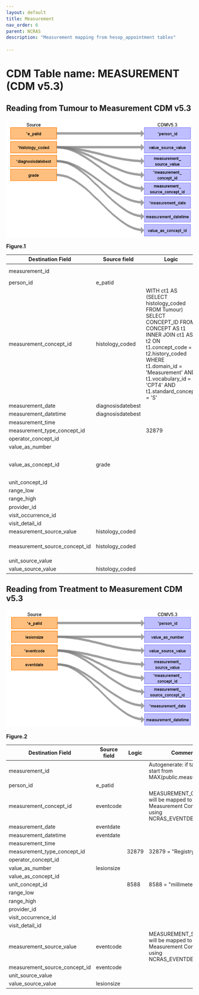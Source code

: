 ```yaml
---
layout: default
title: Measurement
nav_order: 6
parent: NCRAS
description: "Measurement mapping from hesop_appointment tables"

---
```



# CDM Table name: MEASUREMENT (CDM v5.3)

## Reading from Tumour to Measurement CDM v5.3

![](images/image3.2.png)

**Figure.1**

| Destination Field | Source field | Logic | Comment field |
| --- | --- | --- | --- |
|measurement_id |  |  | Autogenerate: if table is empty, start from MAX(public.measurement_id)+1|
|person_id |e_patid  |  | |
|measurement_concept_id | histology_coded | WITH ct1 AS (SELECT histology_coded FROM Tumour) SELECT CONCEPT_ID FROM CONCEPT AS t1 INNER JOIN ct1 AS t2 ON t1.concept_code = t2.history_coded WHERE t1.domain_id = 'Measurement' AND t1.vocabulary_id = 'CPT4' AND t1.standard_concept = 'S' |MEASUREMENT_CONCEPT_ID will be mapped to standard CPT4 Concept_id by using histology_coded |
|measurement_date |diagnosisdatebest  |  | |
|measurement_datetime | diagnosisdatebest | | |
|measurement_time |  |  | |
|measurement_type_concept_id |  |32879  |32879  = "Registry" |
|operator_concept_id |  |  | |
|value_as_number |  |  | |
|value_as_concept_id | grade |  |VALUE_AS_CONCEPT_ID will be mapped to a standard SNOMED Concept_id by using NCRAS_GRADE_STCM. |
|unit_concept_id |  |  | |
|range_low |  |  | |
|range_high |  |  | |
|provider_id |  |  | |
|visit_occurrence_id |  |  | |
|visit_detail_id |  |  | |
|measurement_source_value |histology_coded |  | |
|measurement_source_concept_id |histology_coded  |  |MEASUREMENT_SOURCE_CONCEPT_ID will be mapped to standard CPT4 Concept_id by using histology_coded.  |
|unit_source_value |  |  | |
|value_source_value |histology_coded  |  | |

## Reading from Treatment to Measurement CDM v5.3

![](images/image3.png)

**Figure.2**

| Destination Field | Source field | Logic | Comment field |
| --- | --- | --- | --- |
|measurement_id |  |  | Autogenerate: if table is empty, start from MAX(public.measurement_id)+1|
|person_id |e_patid  |  | |
|measurement_concept_id |eventcode  |  | MEASUREMENT_CONCEPT_ID will be mapped to a standard Measurement Concept_id by using NCRAS_EVENTDESC_STCM.|
|measurement_date |eventdate  |  | |
|measurement_datetime |eventdate  |  | |
|measurement_time |  |  | |
|measurement_type_concept_id |  |32879  |32879  = "Registry" |
|operator_concept_id |  |  | |
|value_as_number | lesionsize |  | |
|value_as_concept_id |  |  | |
|unit_concept_id |  | 8588 |8588 = "millimeter" |
|range_low |  |  | |
|range_high |  |  | |
|provider_id |  |  | |
|visit_occurrence_id |  |  | |
|visit_detail_id |  |  | |
|measurement_source_value |eventcode  |  |MEASUREMENT_SOURCE_VALUE will be mapped to Standard Measurement Concept_id by using NCRAS_EVENTDESC_STCM.  |
|measurement_source_concept_id |eventcode  |  | |
|unit_source_value |  |  | |
|value_source_value |lesionsize  |  | |
